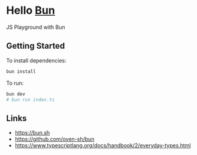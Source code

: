 # Hello [Bun](https://bun.sh)

JS Playground with Bun

## Getting Started

To install dependencies:

```bash
bun install
```

To run:

```bash
bun dev
# bun run index.ts
```

## Links

- https://bun.sh
- https://github.com/oven-sh/bun
- https://www.typescriptlang.org/docs/handbook/2/everyday-types.html
